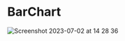 # BarChart

![Screenshot 2023-07-02 at 14 28 36](https://github.com/pasanbope/BarChart/assets/100598653/878f29a9-5112-42a5-b963-a83023d867ef)
